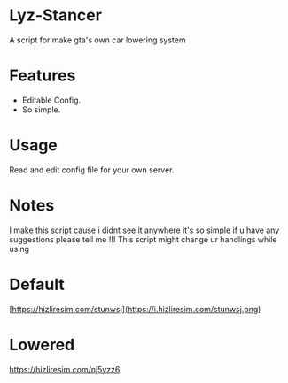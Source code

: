 # Lyz-Stancer
A script for make gta's own car lowering system

# Features
- Editable Config.
- So simple.

# Usage
Read and edit config file for your own server.

# Notes
I make this script cause i didnt see it anywhere it's so simple if u have any suggestions please tell me 
!!! This script might change ur handlings while using 

# Default
[https://hizliresim.com/stunwsj](https://i.hizliresim.com/stunwsj.png)
# Lowered
https://hizliresim.com/nj5yzz6
